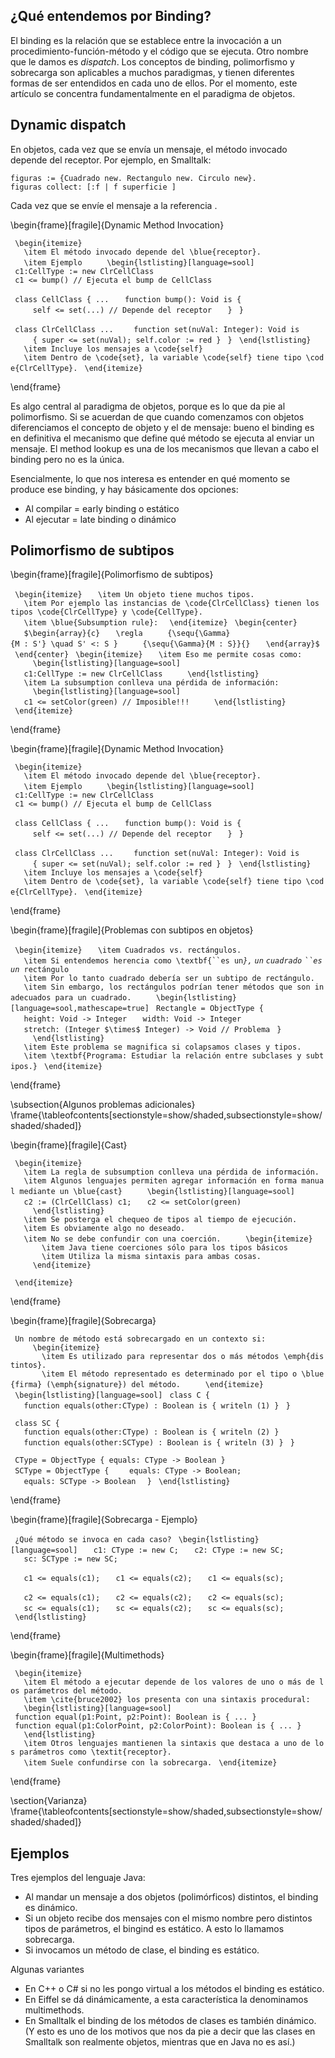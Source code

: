 ¿Qué entendemos por Binding?
----------------------------

El binding es la relación que se establece entre la invocación a un procedimiento-función-método y el código que se ejecuta. Otro nombre que le damos es *dispatch*. Los conceptos de binding, polimorfismo y sobrecarga son aplicables a muchos paradigmas, y tienen diferentes formas de ser entendidos en cada uno de ellos. Por el momento, este artículo se concentra fundamentalmente en el paradigma de objetos.

Dynamic dispatch
----------------

En objetos, cada vez que se envía un mensaje, el método invocado depende del receptor. Por ejemplo, en Smalltalk:

`figuras := {Cuadrado new. Rectangulo new. Circulo new}.`
`figuras collect: [:f | f superficie ]`

Cada vez que se envíe el mensaje a la referencia .

\\begin{frame}\[fragile\]{Dynamic Method Invocation}

` \begin{itemize}`
`   \item El método invocado depende del \blue{receptor}.`
`   \item Ejemplo`
`     \begin{lstlisting}[language=sool]`
` c1:CellType := new ClrCellClass`
` c1 <= bump() // Ejecuta el bump de CellClass`

` class CellClass { ...`
`   function bump(): Void is { `
`     self <= set(...) // Depende del receptor`
`   }`
` }`

` class ClrCellClass ... `
`   function set(nuVal: Integer): Void is`
`     { super <= set(nuVal); self.color := red }`
` }`
` \end{lstlisting}`
`   \item Incluye los mensajes a \code{self}`
`   \item Dentro de \code{set}, la variable \code{self} tiene tipo \code{ClrCellType}.`
` \end{itemize}`

\\end{frame}

Es algo central al paradigma de objetos, porque es lo que da pie al polimorfismo. Si se acuerdan de que cuando comenzamos con objetos diferenciamos el concepto de objeto y el de mensaje: bueno el binding es en definitiva el mecanismo que define qué método se ejecuta al enviar un mensaje. El method lookup es una de los mecanismos que llevan a cabo el binding pero no es la única.

Esencialmente, lo que nos interesa es entender en qué momento se produce ese binding, y hay básicamente dos opciones:

-   Al compilar = early binding o estático
-   Al ejecutar = late binding o dinámico

Polimorfismo de subtipos
------------------------

\\begin{frame}\[fragile\]{Polimorfismo de subtipos}

` \begin{itemize}`
`   \item Un objeto tiene muchos tipos.`
`   \item Por ejemplo las instancias de \code{ClrCellClass} tienen los tipos \code{ClrCellType} y \code{CellType}.`
`   \item \blue{Subsumption rule}: `
` \end{itemize}`
` \begin{center}`
`   $\begin{array}{c}`
`   \regla`
`     {\sequ{\Gamma}{M : S'} \quad S' <: S }`
`     {\sequ{\Gamma}{M : S}}{}`
`   \end{array}$`
` \end{center}`
` \begin{itemize}`
`   \item Eso me permite cosas como:`
`     \begin{lstlisting}[language=sool]`
`   c1:CellType := new ClrCellClass`
`     \end{lstlisting}`
`   \item La subsumption conlleva una pérdida de información:`
`     \begin{lstlisting}[language=sool]`
`   c1 <= setColor(green) // Imposible!!!`
`     \end{lstlisting}`
` \end{itemize}`

\\end{frame}

\\begin{frame}\[fragile\]{Dynamic Method Invocation}

` \begin{itemize}`
`   \item El método invocado depende del \blue{receptor}.`
`   \item Ejemplo`
`     \begin{lstlisting}[language=sool]`
` c1:CellType := new ClrCellClass`
` c1 <= bump() // Ejecuta el bump de CellClass`

` class CellClass { ...`
`   function bump(): Void is { `
`     self <= set(...) // Depende del receptor`
`   }`
` }`

` class ClrCellClass ... `
`   function set(nuVal: Integer): Void is`
`     { super <= set(nuVal); self.color := red }`
` }`
` \end{lstlisting}`
`   \item Incluye los mensajes a \code{self}`
`   \item Dentro de \code{set}, la variable \code{self} tiene tipo \code{ClrCellType}.`
` \end{itemize}`

\\end{frame}

\\begin{frame}\[fragile\]{Problemas con subtipos en objetos}

` \begin{itemize}`
`   \item Cuadrados vs. rectángulos.`
```    \item Si entendemos herencia como \textbf{``es un ```*`},` `un` `cuadrado` ``` ``es ``` `un`*` rectángulo`
`   \item Por lo tanto cuadrado debería ser un subtipo de rectángulo.`
`   \item Sin embargo, los rectángulos podrían tener métodos que son inadecuados para un cuadrado.`
`     \begin{lstlisting}[language=sool,mathescape=true]`
` Rectangle = ObjectType { `
`   height: Void -> Integer`
`   width: Void -> Integer`
`   stretch: (Integer $\times$ Integer) -> Void // Problema`
` } `
`     \end{lstlisting}`
`   \item Este problema se magnifica si colapsamos clases y tipos.`
`   \item \textbf{Programa: Estudiar la relación entre subclases y subtipos.}`
` \end{itemize}`

\\end{frame}

\\subsection{Algunos problemas adicionales} \\frame{\\tableofcontents\[sectionstyle=show/shaded,subsectionstyle=show/shaded/shaded\]}

\\begin{frame}\[fragile\]{Cast}

` \begin{itemize}`
`   \item La regla de subsumption conlleva una pérdida de información.`
`   \item Algunos lenguajes permiten agregar información en forma manual mediante un \blue{cast}`
`     \begin{lstlisting}[language=sool]`
`   c2 := (ClrCellClass) c1;`
`   c2 <= setColor(green) `
`     \end{lstlisting}`
`   \item Se posterga el chequeo de tipos al tiempo de ejecución.`
`   \item Es obviamente algo no deseado.`
`   \item No se debe confundir con una coerción.`
`     \begin{itemize}`
`       \item Java tiene coerciones sólo para los tipos básicos`
`       \item Utiliza la misma sintaxis para ambas cosas.`
`     \end{itemize}`

` \end{itemize}`

\\end{frame}

\\begin{frame}\[fragile\]{Sobrecarga}

` Un nombre de método está sobrecargado en un contexto si:`
`     \begin{itemize}`
`       \item Es utilizado para representar dos o más métodos \emph{distintos}.`
`       \item El método representado es determinado por el tipo o \blue{firma} (\emph{signature}) del método.`
`     \end{itemize}`
` \begin{lstlisting}[language=sool]`
` class C {`
`   function equals(other:CType) : Boolean is { writeln (1) }`
` }`

` class SC {`
`   function equals(other:CType) : Boolean is { writeln (2) }`
`   function equals(other:SCType) : Boolean is { writeln (3) }`
` }`

` CType = ObjectType { equals: CType -> Boolean }`
` SCType = ObjectType { `
`   equals: CType -> Boolean;`
`   equals: SCType -> Boolean `
` }`
` \end{lstlisting}`

\\end{frame}

\\begin{frame}\[fragile\]{Sobrecarga - Ejemplo}

` ¿Qué método se invoca en cada caso?`
` \begin{lstlisting}[language=sool]`
`   c1: CType := new C;`
`   c2: CType := new SC;`
`   sc: SCType := new SC;`

`   c1 <= equals(c1);`
`   c1 <= equals(c2);`
`   c1 <= equals(sc);`

`   c2 <= equals(c1);`
`   c2 <= equals(c2);`
`   c2 <= equals(sc);`
`   `
`   sc <= equals(c1);`
`   sc <= equals(c2);`
`   sc <= equals(sc);`
` \end{lstlisting}`

\\end{frame}

\\begin{frame}\[fragile\]{Multimethods}

` \begin{itemize}`
`   \item El método a ejecutar depende de los valores de uno o más de los parámetros del método.`
`   \item \cite{bruce2002} los presenta con una sintaxis procedural:`
`   \begin{lstlisting}[language=sool]`
` function equal(p1:Point, p2:Point): Boolean is { ... }`
` function equal(p1:ColorPoint, p2:ColorPoint): Boolean is { ... }`
`   \end{lstlisting}`
`   \item Otros lenguajes mantienen la sintaxis que destaca a uno de los parámetros como \textit{receptor}.`
`   \item Suele confundirse con la sobrecarga.`
` \end{itemize}`

\\end{frame}

\\section{Varianza} \\frame{\\tableofcontents\[sectionstyle=show/shaded,subsectionstyle=show/shaded/shaded\]}

Ejemplos
--------

Tres ejemplos del lenguaje Java:

-   Al mandar un mensaje a dos objetos (polimórficos) distintos, el binding es dinámico.
-   Si un objeto recibe dos mensajes con el mismo nombre pero distintos tipos de parámetros, el bingind es estático. A esto lo llamamos sobrecarga.
-   Si invocamos un método de clase, el binding es estático.

Algunas variantes

-   En C++ o C\# si no les pongo virtual a los métodos el binding es estático.
-   En Eiffel se dá dinámicamente, a esta característica la denominamos multimethods.
-   En Smalltalk el binding de los métodos de clases es también dinámico. (Y esto es uno de los motivos que nos da pie a decir que las clases en Smalltalk son realmente objetos, mientras que en Java no es así.)

